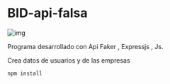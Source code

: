# BID-api-falsa

![img](https://user-images.githubusercontent.com/115422599/218293579-5d963108-5515-4a33-abb9-d85125a84e59.png)

Programa desarrollado con Api Faker , Expressjs , Js. 

Crea datos de usuarios y de las empresas

```  
npm install

```
